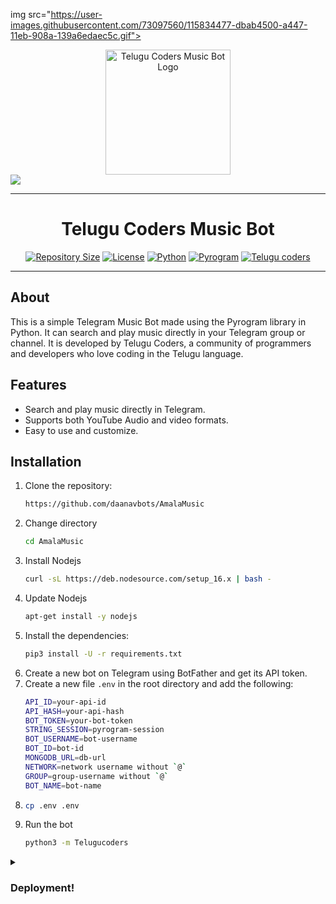 img src="https://user-images.githubusercontent.com/73097560/115834477-dbab4500-a447-11eb-908a-139a6edaec5c.gif">

<div align="center">
  <img src="https://graph.org/file/7d71ea16ab3c795806bde.jpg" alt="Telugu Coders Music Bot Logo" width="200" height="200">
</div>

<img src="https://user-images.githubusercontent.com/73097560/115834477-dbab4500-a447-11eb-908a-139a6edaec5c.gif">

<hr>

<h1 align="center">Telugu Coders Music Bot</h1>

<p align="center">
  <a href="https://github.com/Telugucoders/AmalaMusic"><img src="https://img.shields.io/github/repo-size/Telugucoders/AmalaMusic?color=green" alt="Repository Size"></a>
  <a href="https://github.com/Telugucoders/AmalaMusic/blob/amala/LICENSE"><img src="https://img.shields.io/github/license/Telugucoders/AmalaMusic?color=green" alt="License"></a>
  <a href="https://python.org"><img src="https://img.shields.io/badge/python-3.9-blue.svg" alt="Python"></a>
  <a href="https://pyrogram.org"><img src="https://img.shields.io/badge/pyrogram-1.3.9-yellow.svg" alt="Pyrogram"></a>
  <a href="https://t.me/tgshadow_fighters"><img src="https://img.shields.io/badge/telugucoders-blue.svg" alt="Telugu coders"></a>
</p>

<hr>

## About
This is a simple Telegram Music Bot made using the Pyrogram library in Python. It can search and play music directly in your Telegram group or channel. It is developed by Telugu Coders, a community of programmers and developers who love coding in the Telugu language.

## Features
- Search and play music directly in Telegram.
- Supports both YouTube Audio and video formats.
- Easy to use and customize.
## Installation
1. Clone the repository:
   ```sh
   https://github.com/daanavbots/AmalaMusic
2. Change directory
   ```sh
   cd AmalaMusic
3. Install Nodejs
   ```sh
   curl -sL https://deb.nodesource.com/setup_16.x | bash -
4. Update Nodejs
   ```sh
   apt-get install -y nodejs
5. Install the dependencies:
   ```sh
   pip3 install -U -r requirements.txt
6. Create a new bot on Telegram using BotFather and get its API token.
7. Create a new file `.env` in the root directory and add the following:
   ```sh
   API_ID=your-api-id
   API_HASH=your-api-hash
   BOT_TOKEN=your-bot-token
   STRING_SESSION=pyrogram-session
   BOT_USERNAME=bot-username
   BOT_ID=bot-id
   MONGODB_URL=db-url
   NETWORK=network username without `@`
   GROUP=group-username without `@`
   BOT_NAME=bot-name 
8. ```sh
   cp .env .env
9. Run the bot
   ```sh
   python3 -m Telugucoders


</pre>
<details><summary> <h3><b>Deployment!</b></h3> </summary>
<pre>
<b>Amala Music</b>
<p><a href="https://heroku.com/deploy?template=https://github.com/daanavbots/AmalaMusic"><img src="https://img.shields.io/badge/Deploy%20To%20Heroku-black?style=for-the-badge&logo=heroku" width="200""/></a></p>
</pre>



</pre>
<details><summary> <h3><b>Contributing!</b></h3> </summary>
<pre>

## Contributing
Contributions are always welcome! If you want to contribute to this project, please feel free to submit a pull request. (Only language translators send pull request) 
## License
Distributed under the MIT License. See [LICENSE](https://github.com/Telugucoders/AmalaMusic/blob/main/LICENSE) for more information.
## Contact
• Telugu Coders: `@telugucoders`

</pre>
<details><summary> <h3><b>Credits!</b></h3> </summary>
<pre>
## credits

[Kanna](https://t.me/Aboutpokemon) |  [Aditya](https://t.me/AdityaHalder)  |  [Santhu](https://t.me/My_Name_Is_Nobitha) 
